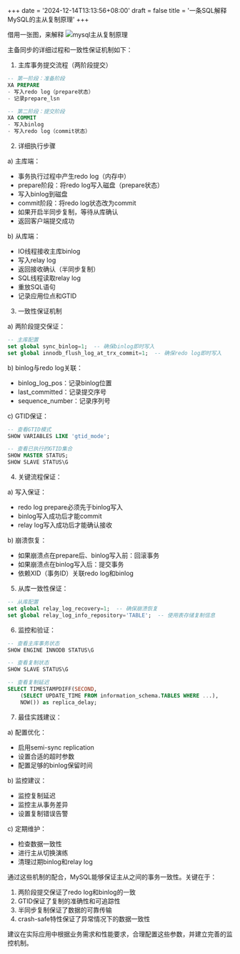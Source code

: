 +++
date = '2024-12-14T13:13:56+08:00'
draft = false
title = '一条SQL解释MySQL的主从复制原理'
+++

借用一张图，来解释
![mysql主从复制原理](/images/mysql_replica.png)

主备同步的详细过程和一致性保证机制如下：

1. 主库事务提交流程（两阶段提交）
```sql
-- 第一阶段：准备阶段
XA PREPARE
- 写入redo log（prepare状态）
- 记录prepare_lsn

-- 第二阶段：提交阶段
XA COMMIT
- 写入binlog
- 写入redo log（commit状态）
```

2. 详细执行步骤

a) 主库端：
- 事务执行过程中产生redo log（内存中）
- prepare阶段：将redo log写入磁盘（prepare状态）
- 写入binlog到磁盘
- commit阶段：将redo log状态改为commit
- 如果开启半同步复制，等待从库确认
- 返回客户端提交成功

b) 从库端：
- IO线程接收主库binlog
- 写入relay log
- 返回接收确认（半同步复制）
- SQL线程读取relay log
- 重放SQL语句
- 记录应用位点和GTID

3. 一致性保证机制

a) 两阶段提交保证：
```sql
-- 主库配置
set global sync_binlog=1;  -- 确保binlog即时写入
set global innodb_flush_log_at_trx_commit=1;  -- 确保redo log即时写入
```

b) binlog与redo log关联：
- binlog_log_pos：记录binlog位置
- last_committed：记录提交序号
- sequence_number：记录序列号

c) GTID保证：
```sql
-- 查看GTID模式
SHOW VARIABLES LIKE 'gtid_mode';

-- 查看已执行的GTID集合
SHOW MASTER STATUS;
SHOW SLAVE STATUS\G
```

4. 关键流程保证：

a) 写入保证：
- redo log prepare必须先于binlog写入
- binlog写入成功后才能commit
- relay log写入成功后才能确认接收

b) 崩溃恢复：
- 如果崩溃点在prepare后、binlog写入前：回滚事务
- 如果崩溃点在binlog写入后：提交事务
- 依赖XID（事务ID）关联redo log和binlog

5. 从库一致性保证：
```sql
-- 从库配置
set global relay_log_recovery=1;  -- 确保崩溃恢复
set global relay_log_info_repository='TABLE';  -- 使用表存储复制信息
```

6. 监控和验证：
```sql
-- 查看主库事务状态
SHOW ENGINE INNODB STATUS\G

-- 查看复制状态
SHOW SLAVE STATUS\G

-- 查看复制延迟
SELECT TIMESTAMPDIFF(SECOND, 
    (SELECT UPDATE_TIME FROM information_schema.TABLES WHERE ...),
    NOW()) as replica_delay;
```

7. 最佳实践建议：

a) 配置优化：
- 启用semi-sync replication
- 设置合适的超时参数
- 配置足够的binlog保留时间

b) 监控建议：
- 监控复制延迟
- 监控主从事务差异
- 设置复制错误告警

c) 定期维护：
- 检查数据一致性
- 进行主从切换演练
- 清理过期binlog和relay log

通过这些机制的配合，MySQL能够保证主从之间的事务一致性。关键在于：
1. 两阶段提交保证了redo log和binlog的一致
2. GTID保证了复制的准确性和可追踪性
3. 半同步复制保证了数据的可靠传输
4. crash-safe特性保证了异常情况下的数据一致性

建议在实际应用中根据业务需求和性能要求，合理配置这些参数，并建立完善的监控机制。
